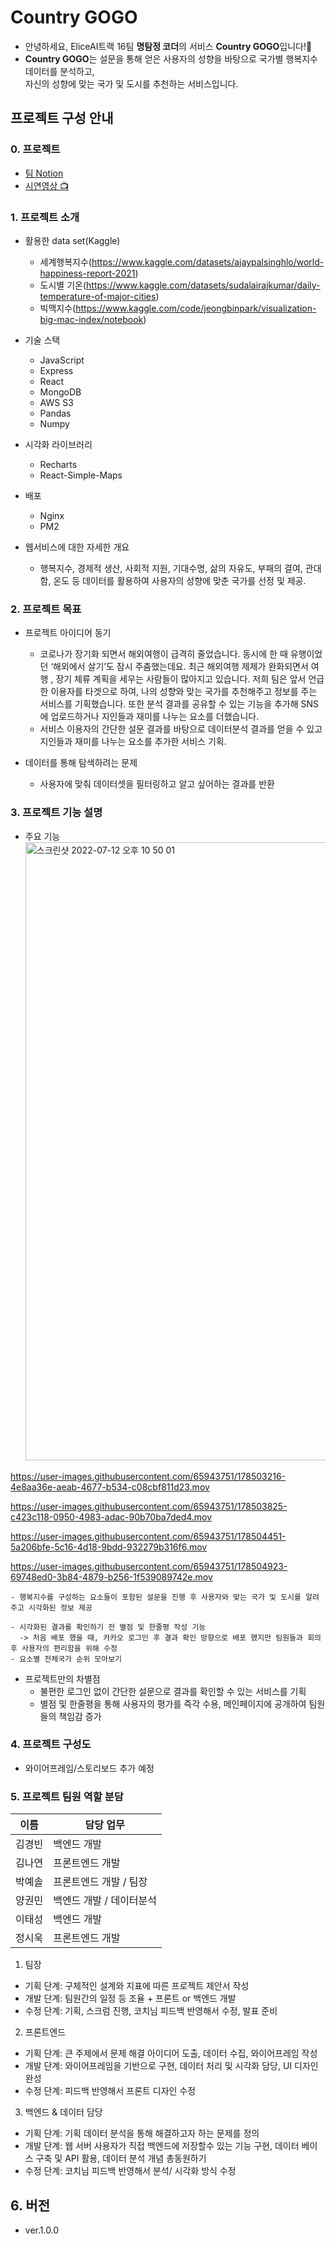 # Country GOGO
- 안녕하세요, EliceAI트랙 16팀 **명탐정 코더**의 서비스 **Country GOGO**입니다!🎉
- **Country GOGO**는 설문을 통해 얻은 사용자의 성향을 바탕으로 국가별 행복지수 데이터를 분석하고,<br/>자신의 성향에 맞는 국가 및 도시를 추천하는 서비스입니다.

## 프로젝트 구성 안내

### 0. 프로젝트 
  - [팀 Notion](https://www.notion.so/1d701a9be74b4cc2b00bb8152e647188)
  - [시연영상 📺](https://youtu.be/siHcvmFIzP0)

### 1. 프로젝트 소개
  - 활용한 data set(Kaggle)
    - 세계행복지수(https://www.kaggle.com/datasets/ajaypalsinghlo/world-happiness-report-2021)
    - 도시별 기온(https://www.kaggle.com/datasets/sudalairajkumar/daily-temperature-of-major-cities)
    - 빅맥지수(https://www.kaggle.com/code/jeongbinpark/visualization-big-mac-index/notebook)
    
  - 기술 스택
    - JavaScript
    - Express
    - React
    - MongoDB
    - AWS S3
    - Pandas
    - Numpy
    
  - 시각화 라이브러리
    - Recharts
    - React-Simple-Maps
  
  - 배포
    - Nginx
    - PM2
    
  - 웹서비스에 대한 자세한 개요
    - 행복지수, 경제적 생산, 사회적 지원, 기대수명, 삶의 자유도, 부패의 결여, 관대함, 온도 등 데이터를 활용하여 사용자의 성향에 맞춘 국가를 선정 및 제공.

### 2. 프로젝트 목표
  - 프로젝트 아이디어 동기
    - 코로나가 장기화 되면서 해외여행이 급격히 줄었습니다. 동시에 한 때 유행이었던 ‘해외에서 살기’도 잠시 주춤했는데요. 최근 해외여행 제제가 완화되면서 여행 , 장기 체류 계획을 세우는 사람들이 많아지고 있습니다. 저희 팀은 앞서 언급한 이용자를 타겟으로 하여, 나의 성향와 맞는 국가를 추천해주고 정보를 주는 서비스를 기획했습니다. 또한 분석 결과를 공유할 수 있는 기능을 추가해 SNS에 업로드하거나 지인들과 재미를 나누는 요소를 더했습니다.
    - 서비스 이용자의 간단한 설문 결과를 바탕으로 데이터분석 결과를 얻을 수 있고 지인들과 재미를 나누는 요소를 추가한 서비스 기획.

  - 데이터를 통해 탐색하려는 문제
    - 사용자에 맞춰 데이터셋을 필터링하고 알고 싶어하는 결과를 반환


### 3. 프로젝트 기능 설명
  - 주요 기능<img width="989" alt="스크린샷 2022-07-12 오후 10 50 01" src="https://user-images.githubusercontent.com/65943751/178506179-bbcba6d0-717f-44a6-ac1b-6f52f3f8d710.png">


https://user-images.githubusercontent.com/65943751/178503216-4e8aa36e-aeab-4677-b534-c08cbf811d23.mov


https://user-images.githubusercontent.com/65943751/178503825-c423c118-0950-4983-adac-90b70ba7ded4.mov



https://user-images.githubusercontent.com/65943751/178504451-5a206bfe-5c16-4d18-9bdd-932279b316f6.mov



https://user-images.githubusercontent.com/65943751/178504923-69748ed0-3b84-4879-b256-1f539089742e.mov

   
   
    - 행복지수를 구성하는 요소들이 포함된 설문을 진행 후 사용자와 맞는 국가 및 도시를 알려주고 시각화된 정보 제공
    
    - 시각화된 결과를 확인하기 전 별점 및 한줄평 작성 기능
      -> 처음 배포 했을 때, 카카오 로그인 후 결과 확인 방향으로 배포 했지만 팀원들과 회의 후 사용자의 편리함을 위해 수정
    - 요소별 전체국가 순위 모아보기

  - 프로젝트만의 차별점
    - 불편한 로그인 없이 간단한 설문으로 결과를 확인할 수 있는 서비스를 기획
    - 별점 및 한줄평을 통해 사용자의 평가를 즉각 수용, 메인페이지에 공개하여 팀원들의 책임감 증가

### 4. 프로젝트 구성도
  - 와이어프레임/스토리보드 추가 예정


### 5. 프로젝트 팀원 역할 분담
| 이름 | 담당 업무 |
| ------ | ------ |
| 김경빈 | 백엔드 개발 |
| 김나연 | 프론트엔드 개발 |
| 박예솔 | 프론트엔드 개발 / 팀장 |
| 양권민 | 백엔드 개발 / 데이터분석|
| 이태성 | 백엔드 개발 |
| 정시욱 | 프론트엔드 개발 |

1. 팀장

- 기획 단계: 구체적인 설계와 지표에 따른 프로젝트 제안서 작성
- 개발 단계: 팀원간의 일정 등 조율 + 프론트 or 백엔드 개발
- 수정 단계: 기획, 스크럼 진행, 코치님 피드백 반영해서 수정, 발표 준비

2. 프론트엔드 

- 기획 단계: 큰 주제에서 문제 해결 아이디어 도출, 데이터 수집, 와이어프레임 작성
- 개발 단계: 와이어프레임을 기반으로 구현, 데이터 처리 및 시각화 담당, UI 디자인 완성
- 수정 단계: 피드백 반영해서 프론트 디자인 수정

 3. 백엔드 & 데이터 담당  

- 기획 단계: 기획 데이터 분석을 통해 해결하고자 하는 문제를 정의
- 개발 단계: 웹 서버 사용자가 직접 백엔드에 저장할수 있는 기능 구현, 데이터 베이스 구축 및 API 활용, 데이터 분석 개념 총동원하기
- 수정 단계: 코치님 피드백 반영해서 분석/ 시각화 방식 수정

## 6. 버전
  - ver.1.0.0
